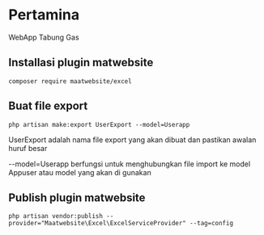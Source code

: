 # Pertamina

WebApp Tabung Gas

## Installasi plugin matwebsite

    composer require maatwebsite/excel

## Buat file export

    php artisan make:export UserExport --model=Userapp
UserExport adalah nama file export yang akan dibuat dan pastikan awalan huruf besar

--model=Userapp berfungsi untuk menghubungkan file import ke model Appuser atau model yang akan di gunakan

## Publish plugin matwebsite

    php artisan vendor:publish --provider="Maatwebsite\Excel\ExcelServiceProvider" --tag=config
